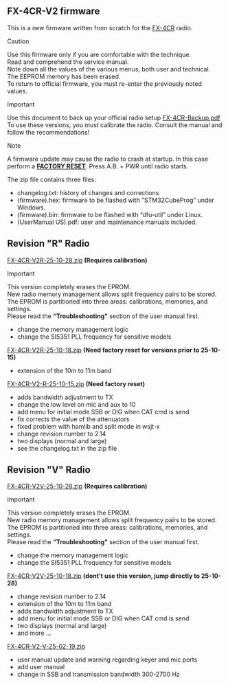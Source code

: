 ## FX-4CR-V2 firmware
This is a new firmware written from scratch for the [FX-4CR](https://bg2fx.com) radio.<br>

>[!CAUTION]
Use this firmware only if you are comfortable with the technique.<br>
Read and comprehend the service manual.<br>
Note down all the values of the various menus, both user and technical.<br>
The EEPROM memory has been erased.<br>
To return to official firmware, you must re-enter the previously noted values.

>[!IMPORTANT]
Use this document to back up your official radio setup
[FX-4CR-Backup.pdf](https://github.com/user-attachments/files/19410636/FX-4CR-Backup.pdf)
<br>To use these versions, you must calibrate the radio. Consult the manual and follow the recommendations!

>[!NOTE]
A firmware update may cause the radio to crash at startup.
In this case perform a <ins><b>FACTORY RESET</b></ins>. Press A.B. + PWR until radio starts.

The zip file contains three files:
- changelog.txt: history of changes and corrections
- (firmware).hex: firmware to be flashed with ”STM32CubeProg” under Windows.
- (firmware).bin: firmware to be flashed with “dfu-util” under Linux.
- (UserManual US).pdf: user and maintenance manuals included.

## Revision "R" Radio
[FX-4CR-V2R-25-10-28.zip](https://github.com/user-attachments/files/23189468/FX-4CR-V2R-25-10-28.zip) **(Requires calibration)**
>[!IMPORTANT]
This version completely erases the EPROM.<br>
New radio memory management allows split frequency pairs to be stored.<br>
The EPROM is partitioned into three areas: calibrations, memories, and settings.<br>
Please read the **“Troubleshooting”** section of the user manual first.

- change the memory management logic
- change the SI5351 PLL frequency for sensitive models
 
[FX-4CR-V2R-25-10-18.zip](https://github.com/user-attachments/files/22983193/FX-4CR-V2R-25-10-18.zip) **(Need factory reset for versions prior to 25-10-15)**
- extension of the 10m to 11m band

[FX-4CR-V2-R-25-10-15.zip](https://github.com/user-attachments/files/22954374/FX-4CR-V2-R-25-10-15.zip) **(Need factory reset)**
- adds bandwidth adjustment to TX
- change the low level on mic and aux to 10
- add menu for initial mode SSB or DIG when CAT cmd is send
- fix corrects the value of the attenuators
- fixed problem with hamlib and split mode in wsjt-x
- change revision number to 2.14
- two displays (normal and large)
- see the changelog.txt in the zip file

## Revision "V" Radio
[FX-4CR-V2V-25-10-28.zip](https://github.com/user-attachments/files/23189682/FX-4CR-V2V-25-10-28.zip) **(Requires calibration)**
>[!IMPORTANT]
This version completely erases the EPROM.<br>
New radio memory management allows split frequency pairs to be stored.<br>
The EPROM is partitioned into three areas: calibrations, memories, and settings.<br>
Please read the **“Troubleshooting”** section of the user manual first.

- change the memory management logic
- change the SI5351 PLL frequency for sensitive models

[FX-4CR-V2V-25-10-18.zip](https://github.com/user-attachments/files/22983203/FX-4CR-V2V-25-10-18.zip) **(dont't use this version, jump directly to 25-10-28)**
- change revision number to 2.14
- extension of the 10m to 11m band
- adds bandwidth adjustment to TX
- add menu for initial mode SSB or DIG when CAT cmd is send
- two displays (normal and large)
- and more ...

[FX-4CR-V2-V-25-02-19.zip](https://github.com/user-attachments/files/19410620/FX-4CR-V2-V-25-02-19.zip)
- user manual update and warning regarding keyer and mic ports
- add user manual
- change in SSB and transmission bandwidth 300-2700 Hz
